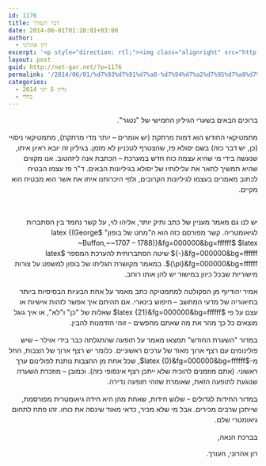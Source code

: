 ```yaml
---
id: 1176
title: דבר העורך
date: 2014-06-01T01:28:01+03:00
author:
  - רון אהרוני
excerpt: '<p style="direction: rtl;"><img class="alignright" src="http://net-gar.net/wp-content/uploads/2014/01/orech.jpg" alt="רון אהרוני,הפקולטה למתמטיקה, הטכניון" width="81" height="81" />מה יש לנו הפעם? מתמטיקאי החודש הוא דמות מרתקת, מתמטיקאי ניסויי בשם יסולא פז,מאמר מעניין על קשר נחמד בין הסתברות לגיאומטריה, מאמר בנושא חיפוש בינארי,  פולינומים עם רצף ארוך מאוד של ערכים ראשוניים ועוד המון דברים מעניינים, תהנו.</p>'
layout: post
guid: http://net-gar.net/?p=1176
permalink: '/2014/06/01/%d7%93%d7%91%d7%a8-%d7%94%d7%a2%d7%95%d7%a8%d7%9a-5/'
categories:
  - גליון 5 יוני 2014
  - כללי
---
```

<p style="direction: rtl;">
  <span style="line-height: 1.5em;">ברוכים הבאים בשערי הגיליון החמישי של "נטגר". </span>
</p>

<p style="direction: rtl;">
  <span style="line-height: 1.5em;">מתמטיקאי החודש הוא דמות מרתקת (יש אומרים &#8211; יותר מדי מרתקת), מתמטיקאי ניסויי (כן, יש דבר כזה) בשם יסולא פז, שהצטרף לטכניון לא מזמן. בגיליון זה יובא ראיון איתו, שנעשה בידי מי שהיא עצמה כוח חדש במערכת &#8211; הכתבת אנה ליזהטוב. אנו מקווים שהיא תמשיך לתאר את עלילותיו של יסולא בגיליונות הבאים. ד"ר פז עצמו הבטיח לכתוב מאמרים בעצמו לגיליונות הקרובים, ולפי היכרותנו איתו את אשר הוא מבטיח הוא מקיים.</span>
</p>

&nbsp;

<p style="direction: rtl;">
  <span style="line-height: 1.5em;">יש לנו גם מאמר מעניין של כתב ותיק יותר, אליהו לוי, על קשר נחמד בין הסתברות לגיאומטריה. קשר מפורסם כזה הוא ה"מחט של בופון" $latex {(George ~Buffon,~~1707 &#8211; 1788)}&fg=000000&bg=ffffff$ $latex {-}&fg=000000&bg=ffffff$ שיטה הסתברותית להערכת המספר $latex {\pi}&fg=000000&bg=ffffff$. במאמר מקושרת תגליתו של בופון למשפט על צורות מישוריות שבכל כיוון במישור יש להן אותו רוחב. </span>
</p>

<p style="direction: rtl;">
  <span style="line-height: 1.5em;">אמיר יהודיוף מן הפקולטה למתמטיקה כתב מאמר על אחת הבעיות הבסיסיות ביותר בתיאוריה של מדעי המחשב &#8211; חיפוש בינארי. אם תהיתם איך אפשר לזהות אישיות או עצם על פי $latex {21}&fg=000000&bg=ffffff$ שאלות של "כן" ו"לא", או איך גוגל מוצאים כל כך מהר את מה שאתם מחפשים &#8211; זוהי הזדמנות להבין. </span>
</p>

<p style="direction: rtl;">
  <span style="line-height: 1.5em;">במדור "השערת החודש" תמצאו מאמר על תופעה שהתגלתה כבר בידי אוילר &#8211; שיש פולינומים עם רצף ארוך מאוד של ערכים ראשוניים. כלומר יש רצף ארוך של הצבות, החל מ-$latex {0}&fg=000000&bg=ffffff$, שכל אחת מן ההצבות נותנת לפולינום ערך ראשוני. (אתם מוזמנים להוכיח שלא ייתכן רצף אינסופי כזה). וכמובן &#8211; מוזכרת השערה שנוגעת לתופעה הזאת, שאומרת שזוהי תופעה נדירה. </span>
</p>

<p style="direction: rtl;">
  <span style="line-height: 1.5em;">במדור החידות לגדולים &#8211; שלוש חידות, שאחת מהן היא חידה גיאומטרית מפורסמת, שייתכן שרבים מכירים. אבל מי שלא מכיר, כדאי מאוד שינסה את כוחו. זהו פתח לתחום גיאומטרי שלם. </span>
</p>

<p style="direction: rtl;">
  <span style="line-height: 1.5em;">בברכת הנאה, </span>
</p>

<p style="direction: rtl;">
  רון אהרוני, העורך.
</p>